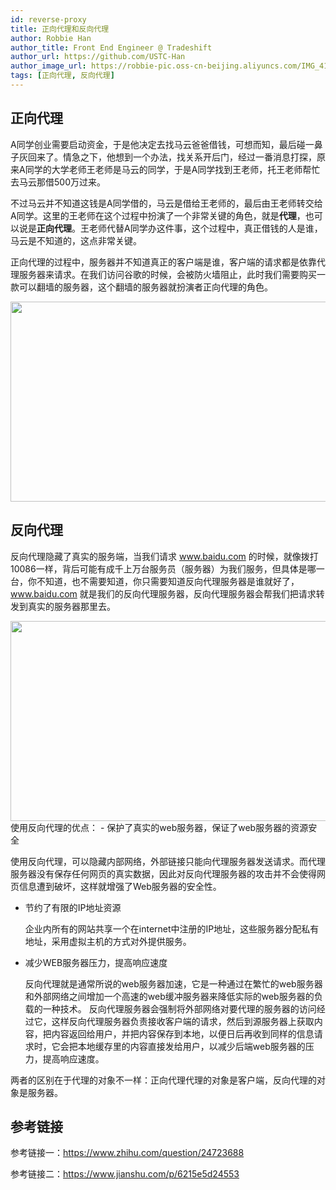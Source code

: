 ```yaml
---
id: reverse-proxy
title: 正向代理和反向代理
author: Robbie Han
author_title: Front End Engineer @ Tradeshift
author_url: https://github.com/USTC-Han
author_image_url: https://robbie-pic.oss-cn-beijing.aliyuncs.com/IMG_4175.JPG?x-oss-process=style/compress
tags: [正向代理, 反向代理]
---
```


## 正向代理

A同学创业需要启动资金，于是他决定去找马云爸爸借钱，可想而知，最后碰一鼻子灰回来了。情急之下，他想到一个办法，找关系开后门，经过一番消息打探，原来A同学的大学老师王老师是马云的同学，于是A同学找到王老师，托王老师帮忙去马云那借500万过来。

不过马云并不知道这钱是A同学借的，马云是借给王老师的，最后由王老师转交给A同学。这里的王老师在这个过程中扮演了一个非常关键的角色，就是**代理**，也可以说是**正向代理**。王老师代替A同学办这件事，这个过程中，真正借钱的人是谁，马云是不知道的，这点非常关键。

正向代理的过程中，服务器并不知道真正的客户端是谁，客户端的请求都是依靠代理服务器来请求。在我们访问谷歌的时候，会被防火墙阻止，此时我们需要购买一款可以翻墙的服务器，这个翻墙的服务器就扮演者正向代理的角色。
<div align="center">
  <img src = 'https://cosmos-x.oss-cn-hangzhou.aliyuncs.com/INXnEj.jpg' width = '540' height = '320'/>
</div>

<!--truncate-->

## 反向代理

反向代理隐藏了真实的服务端，当我们请求 www.baidu.com 的时候，就像拨打10086一样，背后可能有成千上万台服务员（服务器）为我们服务，但具体是哪一台，你不知道，也不需要知道，你只需要知道反向代理服务器是谁就好了，www.baidu.com 就是我们的反向代理服务器，反向代理服务器会帮我们把请求转发到真实的服务器那里去。
<div align="center">
  <img src = 'https://cosmos-x.oss-cn-hangzhou.aliyuncs.com/z40S1x.png' width = '540' height = '320'/>
</div>
使用反向代理的优点：
- 保护了真实的web服务器，保证了web服务器的资源安全

  使用反向代理，可以隐藏内部网络，外部链接只能向代理服务器发送请求。而代理服务器没有保存任何网页的真实数据，因此对反向代理服务器的攻击并不会使得网页信息遭到破坏，这样就增强了Web服务器的安全性。

- 节约了有限的IP地址资源

  企业内所有的网站共享一个在internet中注册的IP地址，这些服务器分配私有地址，采用虚拟主机的方式对外提供服务。

- 减少WEB服务器压力，提高响应速度

  反向代理就是通常所说的web服务器加速，它是一种通过在繁忙的web服务器和外部网络之间增加一个高速的web缓冲服务器来降低实际的web服务器的负载的一种技术。
  反向代理服务器会强制将外部网络对要代理的服务器的访问经过它，这样反向代理服务器负责接收客户端的请求，然后到源服务器上获取内容，把内容返回给用户，并把内容保存到本地，以便日后再收到同样的信息请求时，它会把本地缓存里的内容直接发给用户，以减少后端web服务器的压力，提高响应速度。

两者的区别在于代理的对象不一样：正向代理代理的对象是客户端，反向代理的对象是服务器。

## 参考链接
参考链接一：https://www.zhihu.com/question/24723688

参考链接二：https://www.jianshu.com/p/6215e5d24553
